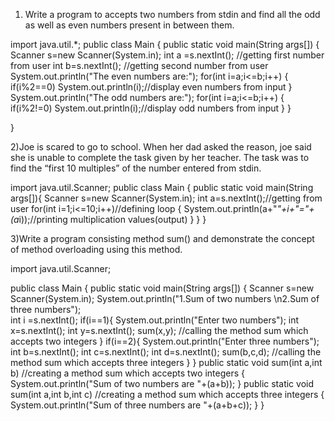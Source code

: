 1) Write a program to accepts two numbers from stdin and find all the odd as well as even numbers present in between them.

import java.util.*;
public class Main {
	public static void main(String args[])
	{
		Scanner s=new Scanner(System.in);
		int a =s.nextInt(); //getting first number from user
		int b=s.nextInt(); //getting second number from user
		System.out.println("The even numbers are:");
for(int i=a;i<=b;i++)
{
	if(i%2==0)
		System.out.println(i);//display even numbers from input
}
System.out.println("The odd numbers are:");
for(int i=a;i<=b;i++)
{
	if(i%2!=0)
		System.out.println(i);//display odd numbers from input
}
	}

}

2)Joe is scared to go to school. When her dad asked the reason, joe said she is unable to complete the task given by her teacher. The task was to find the “first 10 multiples” of the number entered from stdin.


import java.util.Scanner;
public class Main {
public static void main(String args[]){
	Scanner s=new Scanner(System.in);
	int a=s.nextInt();//getting from user
	for(int i=1;i<=10;i++)//defining loop
	{
		System.out.println(a+"*"+i+"="+(a*i));//printing multiplication values(output)
	}
}
}


3)Write a program consisting method sum() and demonstrate the concept of method overloading using this method.

import java.util.Scanner;


public class Main {
public static void main(String args[])
{
	Scanner s=new Scanner(System.in);
System.out.println("1.Sum of two numbers \n2.Sum of three numbers");  
int i =s.nextInt();
if(i==1){
System.out.println("Enter two numbers");
int x=s.nextInt();
int y=s.nextInt();
sum(x,y);  //calling the method sum which accepts two integers
}
if(i==2){ System.out.println("Enter three numbers");
int b=s.nextInt();
int c=s.nextInt();
int d=s.nextInt();
sum(b,c,d);  //calling the method sum which accepts three integers
}
}
public static void sum(int a,int b)  //creating a method sum which accepts two integers
{
	System.out.println("Sum of two numbers are "+(a+b));
}
public static void sum(int a,int b,int c) //creating a method sum which accepts three integers
{
	System.out.println("Sum of three numbers are "+(a+b+c));
}
}
